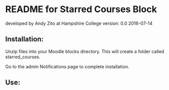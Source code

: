 # README for Starred Courses Block
developed by Andy Zito at Hampshire College
version: 0.0 2016-07-14

## Installation:

Unzip files into your Moodle blocks directory. This will create a folder called starred_courses.

Go to the admin Notifications page to complete installation.

## Use:
